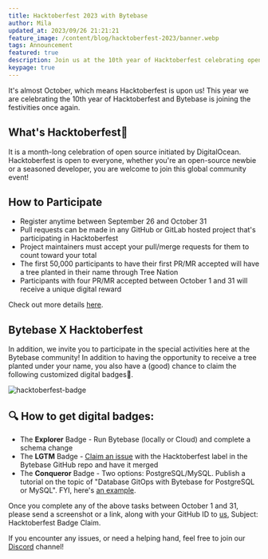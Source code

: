 ```yaml
---
title: Hacktoberfest 2023 with Bytebase
author: Mila
updated_at: 2023/09/26 21:21:21
feature_image: /content/blog/hacktoberfest-2023/banner.webp
tags: Announcement
featured: true
description: Join us at the 10th year of Hacktoberfest celebrating open-source!
keypage: true
---
```


It's almost October, which means Hacktoberfest is upon us! This year we are celebrating the 10th year of Hacktoberfest and Bytebase is joining the festivities once again.

## What's Hacktoberfest🍺

It is a month-long celebration of open source initiated by DigitalOcean. Hacktoberfest is open to everyone, whether you're an open-source newbie or a seasoned developer, you are welcome to join this global community event!

## How to Participate

- Register anytime between September 26 and October 31
- Pull requests can be made in any GitHub or GitLab hosted project that's participating in Hacktoberfest
- Project maintainers must accept your pull/merge requests for them to count toward your total
- The first 50,000 participants to have their first PR/MR accepted will have a tree planted in their name through Tree Nation
- Participants with four PR/MR accepted between October 1 and 31 will receive a unique digital reward

Check out more details [here](https://hacktoberfest.com/participation/#contributors).

## Bytebase X Hacktoberfest

In addition, we invite you to participate in the special activities here at the Bytebase community! In addition to having the opportunity to receive a tree planted under your name, you also have a (good) chance to claim the following customized digital badges🎁.

![hacktoberfest-badge](/content/blog/hacktoberfest-2023/badge.webp)

## 🔍 How to get digital badges:

- The **Explorer** Badge - Run Bytebase (locally or Cloud) and complete a schema change
- The **LGTM** Badge - [Claim an issue](https://github.com/bytebase/bytebase/issues?q=is%3Aissue+is%3Aopen+label%3Ahacktoberfest) with the Hacktoberfest label in the Bytebase GitHub repo and have it merged
- The **Conqueror** Badge - Two options: PostgreSQL/MySQL. Publish a tutorial on the topic of "Database GitOps with Bytebase for PostgreSQL or MySQL". FYI, here's [an example](https://docs.bytebase.com/tutorials/gitops-github-workflow/).

Once you complete any of the above tasks between October 1 and 31, please send a screenshot or a link, along with your GitHub ID to [us](mailto:support@bytebase.com), Subject: Hacktoberfest Badge Claim.

If you encounter any issues, or need a helping hand, feel free to join our [Discord](https://discord.com/invite/huyw7gRsyA) channel!
